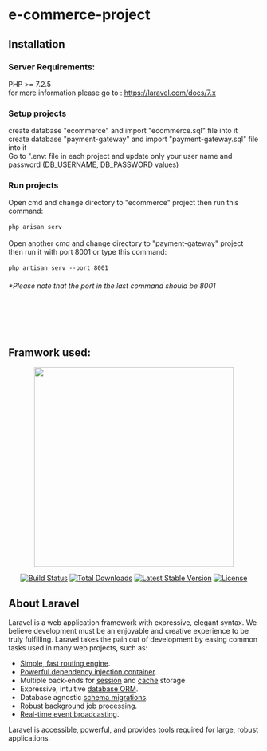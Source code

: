 # e-commerce-project
## Installation
### Server Requirements:
PHP >= 7.2.5<br/>
for more information please go to : https://laravel.com/docs/7.x <br>
### Setup projects
create database "ecommerce" and import "ecommerce.sql" file into it<br>
create database "payment-gateway" and import "payment-gateway.sql" file into it<br>
Go to ".env: file in each project and update only your user name and password (DB_USERNAME, DB_PASSWORD values)<br>
### Run projects
Open cmd and change directory to "ecommerce" project then run this command:<br><br>
`php arisan serv `<br><br>
Open another cmd and change directory to "payment-gateway" project then run it with port 8001 or type this command:<br><br>
` php artisan serv --port 8001 `
###### *Please note that the port in the last command should be 8001 <br>

<br><br><br>
## Framwork used:
<p align="center"><img src="https://res.cloudinary.com/dtfbvvkyp/image/upload/v1566331377/laravel-logolockup-cmyk-red.svg" width="400"></p>

<p align="center">
<a href="https://travis-ci.org/laravel/framework"><img src="https://travis-ci.org/laravel/framework.svg" alt="Build Status"></a>
<a href="https://packagist.org/packages/laravel/framework"><img src="https://poser.pugx.org/laravel/framework/d/total.svg" alt="Total Downloads"></a>
<a href="https://packagist.org/packages/laravel/framework"><img src="https://poser.pugx.org/laravel/framework/v/stable.svg" alt="Latest Stable Version"></a>
<a href="https://packagist.org/packages/laravel/framework"><img src="https://poser.pugx.org/laravel/framework/license.svg" alt="License"></a>
</p>

## About Laravel

Laravel is a web application framework with expressive, elegant syntax. We believe development must be an enjoyable and creative experience to be truly fulfilling. Laravel takes the pain out of development by easing common tasks used in many web projects, such as:

- [Simple, fast routing engine](https://laravel.com/docs/routing).
- [Powerful dependency injection container](https://laravel.com/docs/container).
- Multiple back-ends for [session](https://laravel.com/docs/session) and [cache](https://laravel.com/docs/cache) storage
- Expressive, intuitive [database ORM](https://laravel.com/docs/eloquent).
- Database agnostic [schema migrations](https://laravel.com/docs/migrations).
- [Robust background job processing](https://laravel.com/docs/queues).
- [Real-time event broadcasting](https://laravel.com/docs/broadcasting).

Laravel is accessible, powerful, and provides tools required for large, robust applications.


